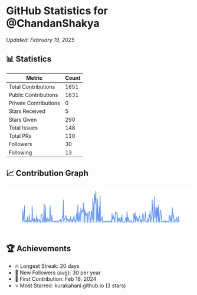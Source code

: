 # GitHub Statistics for @ChandanShakya
*Updated: February 19, 2025*

## 📊 Statistics
| Metric | Count |
|--------|--------|
| Total Contributions | 1651 |
| Public Contributions | 1631 |
| Private Contributions | 0 |
| Stars Received | 5 |
| Stars Given | 290 |
| Total Issues | 148 |
| Total PRs | 110 |
| Followers | 30 |
| Following | 13 |

## 📈 Contribution Graph

![Contribution Graph](./contribution_graph.png)

## 🏆 Achievements

- 🔥 Longest Streak: 20 days
- 👥 New Followers (avg): 30 per year
- 📅 First Contribution: Feb 18, 2024
- ⭐ Most Starred: kurakahani.github.io (3 stars)
